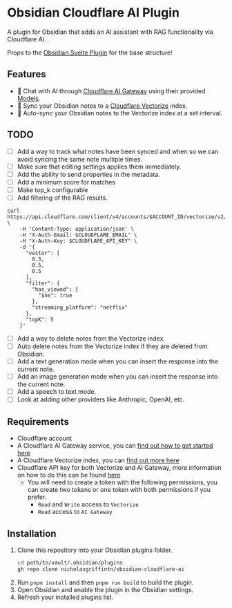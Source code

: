 # Obsidian Cloudflare AI Plugin

A plugin for Obsidian that adds an AI assistant with RAG functionality via Cloudflare AI.

Props to the [Obsidian Svelte Plugin](https://github.com/emilio-toledo/obsidian-svelte-plugin) for the base structure!

## Features

- 🤖 Chat with AI through [Cloudflare AI Gateway](https://developers.cloudflare.com/ai-gateway/) using their provided [Models](https://developers.cloudflare.com/workers-ai/models/).
- 📝 Sync your Obsidian notes to a [Cloudflare Vectorize](https://developers.cloudflare.com/vectorize/) index.
- 🔄 Auto-sync your Obsidian notes to the Vectorize index at a set interval.

## TODO

- [ ] Add a way to track what notes have been synced and when so we can avoid syncing the same note multiple times.
- [ ] Make sure that editing settings applies them immediately.
- [ ] Add the ability to send properties in the metadata.
- [ ] Add a minimum score for matches
- [ ] Make top_k configurable
- [ ] Add filtering of the RAG results.
```
curl https://api.cloudflare.com/client/v4/accounts/$ACCOUNT_ID/vectorize/v2/indexes/$INDEX_NAME/query \
    -H 'Content-Type: application/json' \
    -H "X-Auth-Email: $CLOUDFLARE_EMAIL" \
    -H "X-Auth-Key: $CLOUDFLARE_API_KEY" \
    -d '{
      "vector": [
        0.5,
        0.5,
        0.5
      ],
      "filter": {
        "has_viewed": {
          "$ne": true
        },
        "streaming_platform": "netflix"
      },
      "topK": 5
    }'
```
- [ ] Add a way to delete notes from the Vectorize index.
- [ ] Auto delete notes from the Vectorize index if they are deleted from Obsidian.
- [ ] Add a text generation mode when you can insert the response into the current note.
- [ ] Add an image generation mode when you can insert the response into the current note.
- [ ] Add a speech to text mode.
- [ ] Look at adding other providers like Anthropic, OpenAI, etc.

## Requirements

- Cloudflare account
- A Cloudflare AI Gateway service, you can [find out how to get started here](https://developers.cloudflare.com/ai-gateway/get-started/)
- A Cloudflare Vectorize index, you can [find out more here](https://developers.cloudflare.com/vectorize/get-started/)
- Cloudflare API key for both Vectorize and AI Gateway, more information on how to do this can be found [here](https://developers.cloudflare.com/fundamentals/api/get-started/create-token/)
    - You will need to create a token with the following permissions, you can create two tokens or one token with both permissions if you prefer.
        - `Read` and `Write` access to `Vectorize`
        - `Read` access to `AI Gateway`

## Installation

1. Clone this repository into your Obsidian plugins folder.
    ```bash
    cd path/to/vault/.obsidian/plugins
    gh repo clone nicholasgriffintn/obsidian-cloudflare-ai
    ```
2. Run `pnpm install` and then `pnpm run build` to build the plugin.
3. Open Obsidian and enable the plugin in the Obsidian settings.
4. Refresh your installed plugins list.
